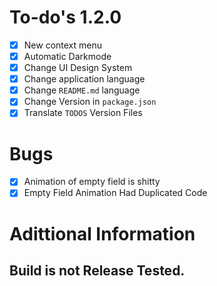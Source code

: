 # To-do's 1.2.0
- [x] New context menu
- [x] Automatic Darkmode
- [x] Change UI Design System
- [x] Change application language
- [x] Change `README.md` language
- [x] Change Version in `package.json`
- [x] Translate `TODOS` Version Files

# Bugs
- [x] Animation of empty field is shitty
- [x] Empty Field Animation Had Duplicated Code

# Adittional Information

## Build is not Release Tested.
